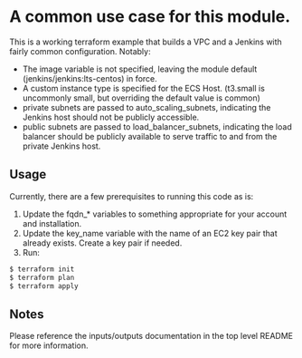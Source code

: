 # A common use case for this module.

This is a working terraform example that builds a VPC and a Jenkins with fairly common configuration.
Notably:
- The image variable is not specified, leaving the module default (jenkins/jenkins:lts-centos) in force.
- A custom instance type is specified for the ECS Host.  (t3.small is uncommonly small, but overriding the default value is common)
- private subnets are passed to auto_scaling_subnets, indicating the Jenkins host should not be publicly accessible.
- public subnets are passed to load_balancer_subnets, indicating the load balancer should be publicly available to serve traffic to and from the private Jenkins host.

## Usage

Currently, there are a few prerequisites to running this code as is:
1. Update the fqdn_* variables to something appropriate for your account and installation.
4. Update the key_name variable with the name of an EC2 key pair that already exists.  Create a key pair if needed.
5. Run:
```bash
$ terraform init
$ terraform plan
$ terraform apply
```

## Notes

Please reference the inputs/outputs documentation in the top level README for more information.
